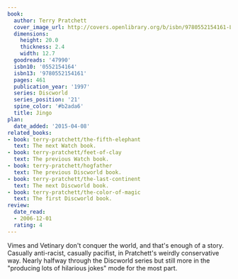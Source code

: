 ```yaml
---
book:
  author: Terry Pratchett
  cover_image_url: http://covers.openlibrary.org/b/isbn/9780552154161-L.jpg
  dimensions:
    height: 20.0
    thickness: 2.4
    width: 12.7
  goodreads: '47990'
  isbn10: '0552154164'
  isbn13: '9780552154161'
  pages: 461
  publication_year: '1997'
  series: Discworld
  series_position: '21'
  spine_color: '#b2ada6'
  title: Jingo
plan:
  date_added: '2015-04-08'
related_books:
- book: terry-pratchett/the-fifth-elephant
  text: The next Watch book.
- book: terry-pratchett/feet-of-clay
  text: The previous Watch book.
- book: terry-pratchett/hogfather
  text: The previous Discworld book.
- book: terry-pratchett/the-last-continent
  text: The next Discworld book.
- book: terry-pratchett/the-color-of-magic
  text: The first Discworld book.
review:
  date_read:
  - 2006-12-01
  rating: 4
---
```


Vimes and Vetinary don't conquer the world, and that's enough of a story. Casually anti-racist, casually pacifist, in
Pratchett's weirdly conservative way. Nearly halfway through the Discworld series but still more in the "producing lots
of hilarious jokes" mode for the most part.
